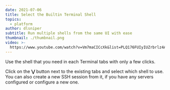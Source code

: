 ```yaml
---
date: 2021-07-06
title: Select the Builtin Terminal Shell
topics:
  - platform
author: dlsniper
subtitle: Run multiple shells from the same UI with ease
thumbnail: ./thumbnail.png
video: >-
  https://www.youtube.com/watch?v=Vm7maCICcXk&list=PLQ176FUIyIUZrbrlz4AY1V8VzBJKZyVlW&index=154
---
```


Use the shell that you need in each Terminal tabs with only a few clicks.

Click on the **⋁** button next to the existing tabs and select which shell to use. You can also create a new SSH session from it, if you have any servers configured or configure a new one.
